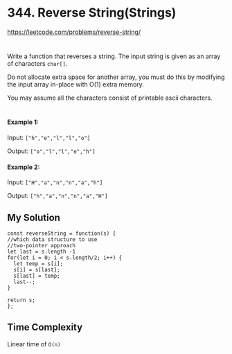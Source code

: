 # 344. Reverse String(Strings)
https://leetcode.com/problems/reverse-string/

#


Write a function that reverses a string. The input string is given as an array of characters `char[]`.

Do not allocate extra space for another array, you must do this by modifying the input array in-place with O(1) extra memory.

You may assume all the characters consist of printable ascii characters.
 #
#### Example 1:

Input: `["h","e","l","l","o"]`

Output: `["o","l","l","e","h"]`
#### Example 2:

Input: `["H","a","n","n","a","h"]`

Output: `["h","a","n","n","a","H"]`

## My Solution
```
const reverseString = function(s) {
//which data structure to use
//two-pointer approach
let last = s.length -1
for(let i = 0; i < s.length/2; i++) {
  let temp = s[i];
  s[i] = s[last];
  s[last] = temp;
  last--;
}

return s;
};
```

## Time Complexity

Linear time of `O(n)`
